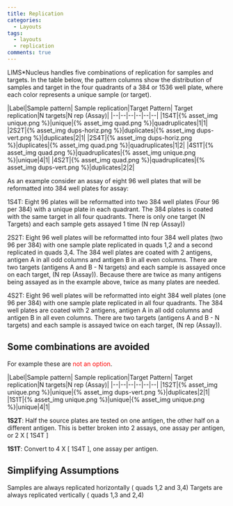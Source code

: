 ```yaml
---
title: Replication
categories:
  - Layouts
tags:
  - layouts
  - replication
comments: true
---
```


LIMS*Nucleus handles five combinations of replication for samples and targets. In the table below, the pattern columns show the distribution of samples and target in the four quadrants of a 384 or 1536 well plate, where each color represents a unique sample (or target).

|Label|Sample pattern| Sample replication|Target Pattern| Target replication|N targets|N rep (Assay)|
|--|--|--|--|--|--|
|1S4T|{% asset_img unique.png %}|unique|{% asset_img quad.png %}|quadruplicates|1|1|
|2S2T|{% asset_img dups-horiz.png %}|duplicates|{% asset_img dups-vert.png %}|duplicates|2|1|
|2S4T|{% asset_img dups-horiz.png %}|duplicates|{% asset_img quad.png %}|quadruplicates|1|2|
|4S1T|{% asset_img quad.png %}|quadruplicates|{% asset_img unique.png %}|unique|4|1|
|4S2T|{% asset_img quad.png %}|quadruplicates|{% asset_img dups-vert.png %}|duplicates|2|2|


As an example consider an assay of eight 96 well plates that will be reformatted into 384 well plates for assay:

1S4T: Eight 96 plates will be reformatted into two 384 well plates (Four 96 per 384) with a unique plate in each quadrant. The 384 plates is coated with the same target in all four quadrants.  There is only one target (N Targets) and each sample gets assayed 1 time (N rep (Assay))

2S2T: Eight 96 well plates will be reformatted into four 384 well plates (two 96 per 384) with one sample plate replicated in quads 1,2 and a second replicated in quads 3,4.  The 384 well plates are coated with 2 antigens, antigen A in all odd columns and antigen B in all even columns.  There are two targets (antigens A and B - N targets) and each sample is assayed once on each target, (N rep (Assay)).  Because there are twice as many antigens being assayed as in the example above, twice as many plates are needed.

4S2T: Eight 96 well plates will be reformatted into eight 384 well plates (one 96 per 384) with one sample plate replicated in all four quadrants.  The 384 well plates are coated with 2 antigens, antigen A in all odd columns and antigen B in all even columns.  There are two targets (antigens A and B - N targets) and each sample is assayed twice on each target, (N rep (Assay)).

## Some combinations are avoided

For example these are <font color="red"> not an option</font>.

|Label|Sample pattern| Sample replication|Target Pattern| Target replication|N targets|N rep (Assay)|
|--|--|--|--|--|--|
|1S2T|{% asset_img unique.png %}|unique|{% asset_img dups-vert.png %}|duplicates|2|1|
|1S1T|{% asset_img unique.png %}|unique|{% asset_img unique.png %}|unique|4|1|

**1S2T**: Half the source plates are tested on one antigen, the other half on a different antigen.  This is better broken into 2 assays, one assay per antigen, or 2 X [ 1S4T ]

**1S1T**: Convert to 4 X [ 1S4T ], one assay per antigen.

## Simplifying Assumptions

Samples are always replicated horizontally ( quads 1,2 and 3,4)
Targets are always replicated vertically ( quads 1,3 and 2,4)

